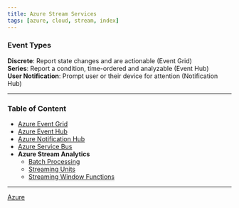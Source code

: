 ```yaml
---
title: Azure Stream Services
tags: [azure, cloud, stream, index]
---
```


### Event Types

**Discrete**: Report state changes and are actionable (Event Grid)  
**Series**: Report a condition, time-ordered and analyzable (Event Hub)  
**User Notification**: Prompt user or their device for attention (Notification Hub)

---

### Table of Content

* [Azure Event Grid](Azure%20Event%20Grid.md)
* [Azure Event Hub](Azure%20Event%20Hub.md)
* [Azure Notification Hub](Azure%20Notification%20Hub.md)
* [Azure Service Bus](Azure%20Service%20Bus.md)
* **Azure Stream Analytics**
	* [Batch Processing](Batch%20Processing.md)
	* [Streaming Units](Streaming%20Units.md)
	* [Streaming Window Functions](Streaming%20Window%20Functions.md)

---

[Azure](../Azure.md)